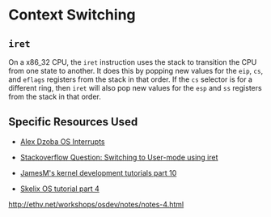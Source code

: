# Context Switching

## `iret`

On a x86\_32 CPU, the `iret` instruction uses the stack to transition the CPU
from one state to another. It does this by popping new values for the `eip`,
`cs`, and `eflags` registers from the stack in that order. If the `cs` selector
is for a different ring, then `iret` will also pop new values for the `esp` and
`ss` registers from the stack in that order.

## Specific Resources Used

- [Alex Dzoba OS Interrupts](https://alex.dzyoba.com/blog/os-interrupts/)

- [Stackoverflow Question: Switching to User-mode using iret](https://stackoverflow.com/questions/6892421/switching-to-user-mode-using-iret)

- [JamesM's kernel development tutorials part 10](https://web.archive.org/web/20160326062442/http://jamesmolloy.co.uk/tutorial\_html/10.-User%20Mode.html)

- [Skelix OS tutorial part 4](https://web.archive.org/web/20170103060529/http://skelix.net/skelixos/tutorial04_en.html)

http://ethv.net/workshops/osdev/notes/notes-4.html

